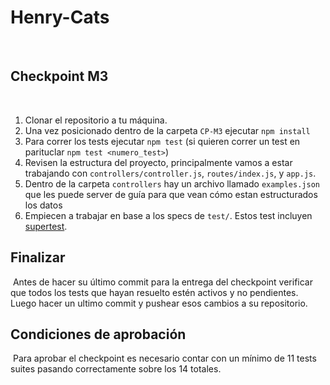 # Henry-Cats
​
## Checkpoint M3
​
1. Clonar el repositorio a tu máquina.
2. Una vez posicionado dentro de la carpeta `CP-M3` ejecutar `npm install`
3. Para correr los tests ejecutar `npm test` (si quieren correr un test en parituclar `npm test <numero_test>`)
4. Revisen la estructura del proyecto, principalmente vamos a estar trabajando con `controllers/controller.js`,  `routes/index.js`, y `app.js`.
5. Dentro de la carpeta `controllers` hay un archivo llamado `examples.json` que les puede server de guía para que vean cómo estan estructurados los datos
6. Empiecen a trabajar en base a los specs de `test/`.
​
Estos test incluyen [supertest](https://github.com/visionmedia/supertest).
​
## Finalizar
​
Antes de hacer su último commit para la entrega del checkpoint verificar que todos los tests que hayan resuelto estén activos y no pendientes. Luego hacer un ultimo commit y pushear esos cambios a su repositorio.
​
## Condiciones de aprobación
​
Para aprobar el checkpoint es necesario contar con un mínimo de 11 tests suites pasando correctamente sobre los 14 totales.
